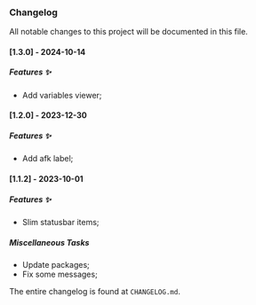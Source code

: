 ### Changelog

All notable changes to this project will be documented in this file.

#### [1.3.0] - 2024-10-14

##### Features ✨

- Add variables viewer;

#### [1.2.0] - 2023-12-30

##### Features ✨

- Add afk label;

#### [1.1.2] - 2023-10-01

##### Features ✨

- Slim statusbar items;

##### Miscellaneous Tasks

- Update packages;
- Fix some messages;

The entire changelog is found at `CHANGELOG.md`.

<!-- generated by git-cliff -->
